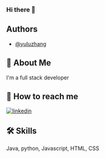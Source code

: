 ### Hi there 👋

## Authors

- [@yuluzhang](https://github.com/yuluzhang)

  
## 🚀 About Me
I'm a full stack developer

  
## 🔗 How to reach me
[![linkedin](https://img.shields.io/badge/linkedin-0A66C2?style=for-the-badge&logo=linkedin&logoColor=white)](https://www.linkedin.com/in/yuluzhang/)

## 🛠 Skills
Java, python, Javascript, HTML, CSS
